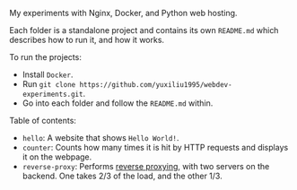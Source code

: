 My experiments with Nginx, Docker, and Python web hosting.

Each folder is a standalone project and contains its own `README.md` which describes how to run it, and how it works. 

To run the projects:
* Install `Docker`.
* Run `git clone https://github.com/yuxiliu1995/webdev-experiments.git`.
* Go into each folder and follow the `README.md` within.

Table of contents:
* `hello`: A website that shows `Hello World!`.
* `counter`: Counts how many times it is hit by HTTP requests and displays it on the webpage.
* `reverse-proxy`: Performs [reverse proxying](https://en.wikipedia.org/wiki/Reverse_proxy), with two servers on the backend. One takes 2/3 of the load, and the other 1/3.
